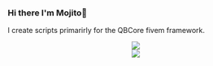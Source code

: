 ### Hi there I'm Mojito👋

I create scripts primarirly for the QBCore fivem framework.
<p align="center">
  <img src="https://github-readme-stats.vercel.app/api/top-langs/?username=Mojito-Fivem&theme=dark">
  <br>
  <img src="https://github-readme-stats.vercel.app/api?username=Mojito-Fivem&count_private=true&show_icons=true&theme=dark&layout=compact">
</p>
